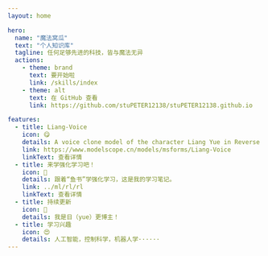 ```yaml
---
layout: home

hero:
  name: "魔法窝瓜"
  text: "个人知识库" 
  tagline: 任何足够先进的科技，皆与魔法无异
  actions:
    - theme: brand
      text: 要开始啦
      link: /skills/index
    - theme: alt
      text: 在 GitHub 查看
      link: https://github.com/stuPETER12138/stuPETER12138.github.io

features:
  - title: Liang-Voice
    icon: 😋
    details: A voice clone model of the character Liang Yue in Reverse 1999, fine-tuned based on GPT-SoVITS v3.
    link: https://www.modelscope.cn/models/msforms/Liang-Voice
    linkText: 查看详情
  - title: 来学强化学习吧！
    icon: 🤔
    details: 跟着“鱼书”学强化学习，这是我的学习笔记。
    link: ../ml/rl/rl
    linkText: 查看详情
  - title: 持续更新
    icon: 🫡
    details: 我是日（yue）更博主！
  - title: 学习兴趣
    icon: 😍
    details: 人工智能，控制科学，机器人学······
---
```

